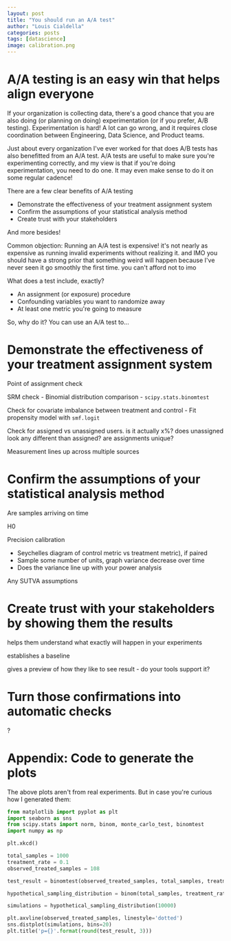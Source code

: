 ```yaml
---
layout: post
title: "You should run an A/A test"
author: "Louis Cialdella"
categories: posts
tags: [datascience]
image: calibration.png
---
```


# A/A testing is an easy win that helps align everyone

If your organization is collecting data, there's a good chance that you are also doing (or planning on doing) experimentation (or if you prefer, A/B testing). Experimentation is hard! A lot can go wrong, and it requires close coordination between Engineering, Data Science, and Product teams.

Just about every organization I've ever worked for that does A/B tests has also benefitted from an A/A test. A/A tests are useful to make sure you're experimenting correctly, and my view is that if you're doing experimentation, you need to do one. It may even make sense to do it on some regular cadence!

There are a few clear benefits of A/A testing
* Demonstrate the effectiveness of your treatment assignment system
* Confirm the assumptions of your statistical analysis method
* Create trust with your stakeholders

And more besides!

Common objection: Running an A/A test is expensive! it's not nearly as expensive as running invalid experiments without realizing it. and IMO you should have a strong prior that something weird will happen because I've never seen it go smoothly the first time. you can't afford not to imo

What does a test include, exactly?

* An assignment (or exposure) procedure
* Confounding variables you want to randomize away
* At least one metric you're going to measure

So, why do it? You can use an A/A test to...

# Demonstrate the effectiveness of your treatment assignment system

Point of assignment check

SRM check - Binomial distribution comparison - `scipy.stats.binomtest`

Check for covariate imbalance between treatment and control - Fit propensity model with `smf.logit`

Check for assigned vs unassigned users. is it actually x%? does unassigned look any different than assigned? are assignments unique?

Measurement lines up across multiple sources

# Confirm the assumptions of your statistical analysis method

Are samples arriving on time

H0

Precision calibration
* Seychelles diagram of control metric vs treatment metric), if paired
* Sample some number of units, graph variance decrease over time
* Does the variance line up with your power analysis

Any SUTVA assumptions

# Create trust with your stakeholders by showing them the results

helps them understand what exactly will happen in your experiments

establishes a baseline

gives a preview of how they like to see result - do your tools support it?

# Turn those confirmations into automatic checks

?

# Appendix: Code to generate the plots

The above plots aren't from real experiments. But in case you're curious how I generated them:

```python
from matplotlib import pyplot as plt
import seaborn as sns
from scipy.stats import norm, binom, monte_carlo_test, binomtest
import numpy as np

plt.xkcd()

total_samples = 1000
treatment_rate = 0.1
observed_treated_samples = 108

test_result = binomtest(observed_treated_samples, total_samples, treatment_rate).pvalue

hypothetical_sampling_distribution = binom(total_samples, treatment_rate).rvs

simulations = hypothetical_sampling_distribution(10000)

plt.axvline(observed_treated_samples, linestyle='dotted')
sns.distplot(simulations, bins=20)
plt.title('p={}'.format(round(test_result, 3)))
```